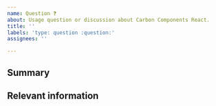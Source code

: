 ```yaml
---
name: Question ❓
about: Usage question or discussion about Carbon Components React.
title: ''
labels: 'type: question :question:'
assignees: ''

---
```


<!--

Hi there! 👋 Hope everything is going okay using projects from the Carbon Design
System. It looks like you might have a question about our work, so we wanted to
share a couple resources that you could use if you haven't tried them yet 🙂.

If you're an IBMer, we have a couple of Slack channels available across all IBM
Workspaces:

- #carbon-design-system for questions about the Design System
- #carbon-components for questions about component styles
- #carbon-react for questions about our React components

If these resources don't work out, help us out by filling out a couple of
details below!

-->

## Summary

## Relevant information

<!-- Provide as much useful information as you can -->
